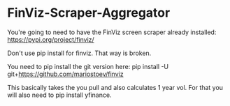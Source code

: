 # FinViz-Scraper-Aggregator

You're going to need to have the FinViz screen scraper already installed: https://pypi.org/project/finviz/

Don't use pip install for finviz. That way is broken. 

You need to pip install the git version here:
pip install -U git+https://github.com/mariostoev/finviz

This basically takes the you pull and also calculates 1 year vol. For that you will also need to pip install yfinance.
